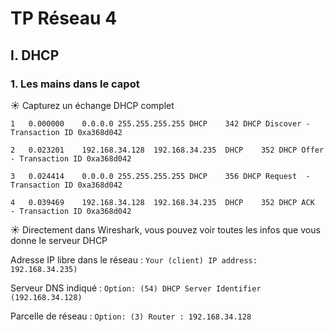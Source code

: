 # TP Réseau 4
## I. DHCP
### 1. Les mains dans le capot

☀️ Capturez un échange DHCP complet

```
1	0.000000	0.0.0.0	255.255.255.255	DHCP	342	DHCP Discover - Transaction ID 0xa368d042

2	0.023201	192.168.34.128	192.168.34.235	DHCP	352	DHCP Offer    - Transaction ID 0xa368d042

3	0.024414	0.0.0.0	255.255.255.255	DHCP	356	DHCP Request  - Transaction ID 0xa368d042

4	0.039469	192.168.34.128	192.168.34.235	DHCP	352	DHCP ACK      - Transaction ID 0xa368d042
```

☀️ Directement dans Wireshark, vous pouvez voir toutes les infos que vous donne  le serveur DHCP

Adresse IP libre dans le réseau : ```Your (client) IP address: 192.168.34.235)```

Serveur DNS indiqué : ```Option: (54) DHCP Server Identifier (192.168.34.128)```

Parcelle de réseau : ```Option: (3) Router : 192.168.34.128```